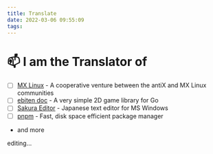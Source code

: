 ```yaml
---
title: Translate
date: 2022-03-06 09:55:09
tags:
---
```

# 📫 I am the Translator of 
  - [ ] [MX Linux](https://mxlinux.org/) - A cooperative venture between the antiX and MX Linux communities
  - [ ] [ebiten doc](https://github.com/ebitenpot/ebiten.org) - A very simple 2D game library for Go
  - [ ] [Sakura Editor](https://github.com/sakura-editor/sakura) - Japanese text editor for MS Windows
  - [ ] [pnpm](https://github.com/pnpm) - Fast, disk space efficient package manager 
  - and more

editing...
